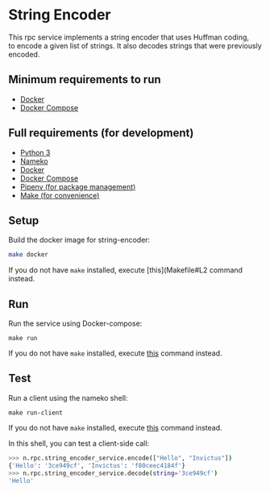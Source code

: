 # String Encoder

This rpc service implements a string encoder that uses Huffman coding,  
to encode a given list of strings. It also decodes strings that were previously encoded.

## Minimum requirements to run
- [Docker](https://docs.docker.com/get-docker/)
- [Docker Compose](https://docs.docker.com/compose/install/)

## Full requirements (for development)
- [Python 3](https://www.python.org/downloads/)
- [Nameko](https://github.com/nameko/nameko)
- [Docker](https://docs.docker.com/get-docker/)
- [Docker Compose](https://docs.docker.com/compose/install/)
- [Pipenv (for package management)](https://pypi.org/project/pipenv/)
- [Make (for convenience)](https://www.gnu.org/software/make/manual/make.html)

## Setup

Build the docker image for string-encoder:
```bash
make docker
```

If you do not have `make` installed, execute [this](Makefile#L2 command instead. 

## Run

Run the service using Docker-compose:
```
make run
```

If you do not have `make` installed, execute [this](Makefile#L5) command instead.

## Test

Run a client using the nameko shell:
```
make run-client
```

If you do not have `make` installed, execute [this](Makefile#L5) command instead.

In this shell, you can test a client-side call:
```bash
>>> n.rpc.string_encoder_service.encode(["Hello", "Invictus"])
{'Hello': '3ce949cf', 'Invictus': 'f80ceec4184f'}
>>> n.rpc.string_encoder_service.decode(string='3ce949cf')
'Hello'
```
